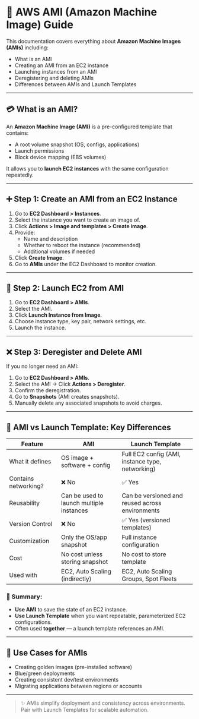 # 📀 AWS AMI (Amazon Machine Image) Guide

This documentation covers everything about **Amazon Machine Images (AMIs)** including:

- What is an AMI
- Creating an AMI from an EC2 instance
- Launching instances from an AMI
- Deregistering and deleting AMIs
- Differences between AMIs and Launch Templates

---

## 💳 What is an AMI?

An **Amazon Machine Image (AMI)** is a pre-configured template that contains:

- A root volume snapshot (OS, configs, applications)
- Launch permissions
- Block device mapping (EBS volumes)

It allows you to **launch EC2 instances** with the same configuration repeatedly.

---

## ➕ Step 1: Create an AMI from an EC2 Instance

1. Go to **EC2 Dashboard > Instances**.
2. Select the instance you want to create an image of.
3. Click **Actions > Image and templates > Create image**.
4. Provide:
   - Name and description
   - Whether to reboot the instance (recommended)
   - Additional volumes if needed
5. Click **Create Image**.
6. Go to **AMIs** under the EC2 Dashboard to monitor creation.

---

## 🏢 Step 2: Launch EC2 from AMI

1. Go to **EC2 Dashboard > AMIs**.
2. Select the AMI.
3. Click **Launch Instance from Image**.
4. Choose instance type, key pair, network settings, etc.
5. Launch the instance.

---

## ❌ Step 3: Deregister and Delete AMI

If you no longer need an AMI:

1. Go to **EC2 Dashboard > AMIs**.
2. Select the AMI → Click **Actions > Deregister**.
3. Confirm the deregistration.
4. Go to **Snapshots** (AMI creates snapshots).
5. Manually delete any associated snapshots to avoid charges.

---

## 🔹 AMI vs Launch Template: Key Differences

| Feature              | AMI                                      | Launch Template                                  |
| -------------------- | ---------------------------------------- | ------------------------------------------------ |
| What it defines      | OS image + software + config             | Full EC2 config (AMI, instance type, networking) |
| Contains networking? | ❌ No                                     | ✅ Yes                                            |
| Reusability          | Can be used to launch multiple instances | Can be versioned and reused across environments  |
| Version Control      | ❌ No                                     | ✅ Yes (versioned templates)                      |
| Customization        | Only the OS/app snapshot                 | Full instance configuration                      |
| Cost                 | No cost unless storing snapshot          | No cost to store template                        |
| Used with            | EC2, Auto Scaling (indirectly)           | EC2, Auto Scaling Groups, Spot Fleets            |

### 🔑 Summary:

- **Use AMI** to save the state of an EC2 instance.
- **Use Launch Template** when you want repeatable, parameterized EC2 configurations.
- Often used **together** — a launch template references an AMI.

---

## 🔧 Use Cases for AMIs

- Creating golden images (pre-installed software)
- Blue/green deployments
- Creating consistent dev/test environments
- Migrating applications between regions or accounts

---

> ✨ AMIs simplify deployment and consistency across environments. Pair with Launch Templates for scalable automation.

